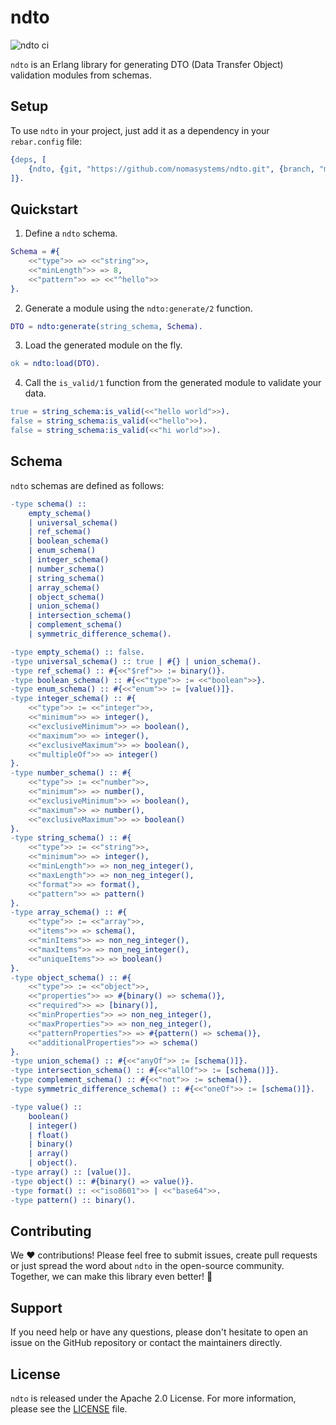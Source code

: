 # ndto
![ndto ci](https://github.com/nomasystems/ndto/actions/workflows/ci.yml/badge.svg)

`ndto` is an Erlang library for generating DTO (Data Transfer Object) validation modules from schemas.

## Setup

To use `ndto` in your project, just add it as a dependency in your `rebar.config` file:

```erl
{deps, [
    {ndto, {git, "https://github.com/nomasystems/ndto.git", {branch, "main"}}}
]}.
```

## Quickstart

1. Define a `ndto` schema.
```erl
Schema = #{
    <<"type">> => <<"string">>,
    <<"minLength">> => 8,
    <<"pattern">> => <<"^hello">>
}.
```

2. Generate a module using the `ndto:generate/2` function.
```erl
DTO = ndto:generate(string_schema, Schema).
```

3. Load the generated module on the fly.
```erl
ok = ndto:load(DTO).
```

4. Call the `is_valid/1` function from the generated module to validate your data.
```erl
true = string_schema:is_valid(<<"hello world">>).
false = string_schema:is_valid(<<"hello">>).
false = string_schema:is_valid(<<"hi world">>).
```
## Schema

`ndto` schemas are defined as follows:
```erl
-type schema() ::
    empty_schema()
    | universal_schema()
    | ref_schema()
    | boolean_schema()
    | enum_schema()
    | integer_schema()
    | number_schema()
    | string_schema()
    | array_schema()
    | object_schema()
    | union_schema()
    | intersection_schema()
    | complement_schema()
    | symmetric_difference_schema().

-type empty_schema() :: false.
-type universal_schema() :: true | #{} | union_schema().
-type ref_schema() :: #{<<"$ref">> := binary()}.
-type boolean_schema() :: #{<<"type">> := <<"boolean">>}.
-type enum_schema() :: #{<<"enum">> := [value()]}.
-type integer_schema() :: #{
    <<"type">> := <<"integer">>,
    <<"minimum">> => integer(),
    <<"exclusiveMinimum">> => boolean(),
    <<"maximum">> => integer(),
    <<"exclusiveMaximum">> => boolean(),
    <<"multipleOf">> => integer()
}.
-type number_schema() :: #{
    <<"type">> := <<"number">>,
    <<"minimum">> => number(),
    <<"exclusiveMinimum">> => boolean(),
    <<"maximum">> => number(),
    <<"exclusiveMaximum">> => boolean()
}.
-type string_schema() :: #{
    <<"type">> := <<"string">>,
    <<"minimum">> => integer(),
    <<"minLength">> => non_neg_integer(),
    <<"maxLength">> => non_neg_integer(),
    <<"format">> => format(),
    <<"pattern">> => pattern()
}.
-type array_schema() :: #{
    <<"type">> := <<"array">>,
    <<"items">> => schema(),
    <<"minItems">> => non_neg_integer(),
    <<"maxItems">> => non_neg_integer(),
    <<"uniqueItems">> => boolean()
}.
-type object_schema() :: #{
    <<"type">> := <<"object">>,
    <<"properties">> => #{binary() => schema()},
    <<"required">> => [binary()],
    <<"minProperties">> => non_neg_integer(),
    <<"maxProperties">> => non_neg_integer(),
    <<"patternProperties">> => #{pattern() => schema()},
    <<"additionalProperties">> => schema()
}.
-type union_schema() :: #{<<"anyOf">> := [schema()]}.
-type intersection_schema() :: #{<<"allOf">> := [schema()]}.
-type complement_schema() :: #{<<"not">> := schema()}.
-type symmetric_difference_schema() :: #{<<"oneOf">> := [schema()]}.

-type value() ::
    boolean()
    | integer()
    | float()
    | binary()
    | array()
    | object().
-type array() :: [value()].
-type object() :: #{binary() => value()}.
-type format() :: <<"iso8601">> | <<"base64">>.
-type pattern() :: binary().
```

## Contributing

We :heart: contributions! Please feel free to submit issues, create pull requests or just spread the word about `ndto` in the open-source community. Together, we can make this library even better! :muscle:

## Support

If you need help or have any questions, please don't hesitate to open an issue on the GitHub repository or contact the maintainers directly.

## License

`ndto` is released under the Apache 2.0 License. For more information, please see the [LICENSE](LICENSE) file.
